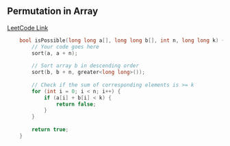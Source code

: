 ## Permutation in Array
[LeetCode Link](https://www.geeksforgeeks.org/problems/permutations-in-array1747/1)
```cpp
    bool isPossible(long long a[], long long b[], int n, long long k) {
        // Your code goes here
        sort(a, a + n);
        
        // Sort array b in descending order
        sort(b, b + n, greater<long long>());
        
        // Check if the sum of corresponding elements is >= k
        for (int i = 0; i < n; i++) {
            if (a[i] + b[i] < k) {
                return false;
            }
        }
        
        return true;
    }